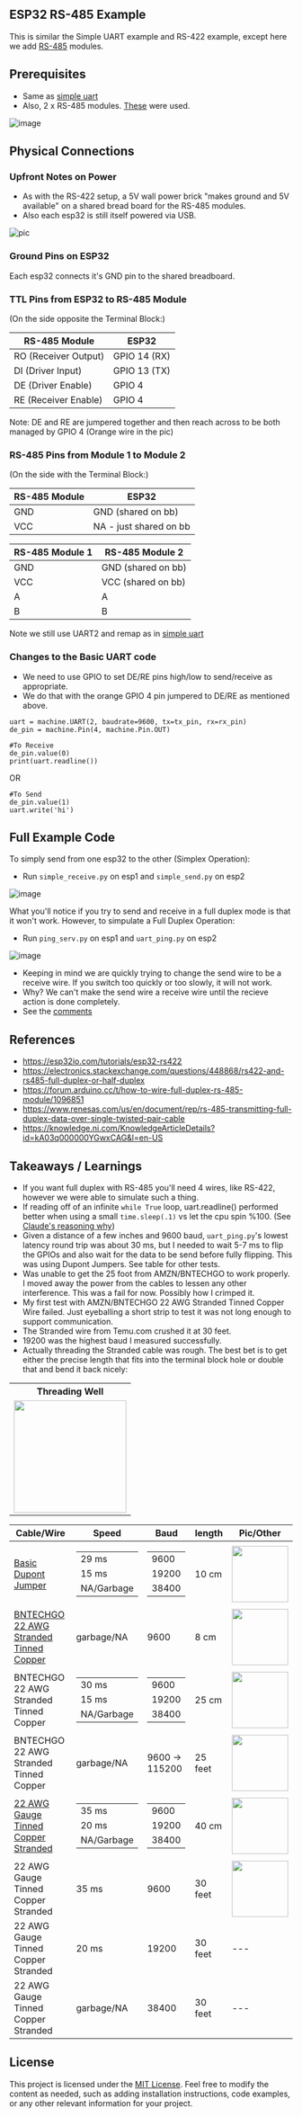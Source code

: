 ## ESP32 RS-485  Example
This is similar the Simple UART example and RS-422 example, except here we add [RS-485](https://en.wikipedia.org/wiki/RS-485) modules.


## Prerequisites

- Same as [simple uart](https://github.com/jouellnyc/UART/tree/main/esp32_simple)
- Also, 2 x RS-485 modules. [These](https://www.aliexpress.us/item/3256805229452181.html) were used.

![image](https://github.com/jouellnyc/UART/assets/32470508/23dc6cf1-073f-46af-8612-8aa6f770caf7)

## Physical Connections

###  Upfront Notes on Power

- As with the RS-422 setup, a 5V wall power brick "makes ground and 5V available" on a shared bread board for the RS-485 modules.
- Also each esp32 is still itself powered via USB.

![pic](./pics/rs-485.jpg)
###  Ground Pins on ESP32 

Each esp32  connects it's GND pin to the shared breadboard.


###  TTL Pins from ESP32 to RS-485 Module

(On the side opposite the Terminal Block:)
 
| RS-485 Module | ESP32          |
|------------------------|----------------|
| RO (Receiver Output)   | GPIO 14 (RX)   |
| DI (Driver Input)      | GPIO 13 (TX)   |
| DE (Driver Enable)     | GPIO 4         |
| RE (Receiver Enable)   | GPIO 4         |

Note: DE and RE are jumpered together and then reach across to be both managed by GPIO 4 (Orange wire in the pic) 


###  RS-485 Pins from  Module 1 to  Module 2

(On the side with the Terminal Block:)

| RS-485 Module | ESP32          |
|------------------------|----------------|
| GND   | GND (shared on bb)  |
| VCC   | NA - just shared on bb |


| RS-485 Module 1  | RS-485 Module 2      |
|------------------------|----------------|
| GND   | GND (shared on bb)  |
| VCC   | VCC (shared on bb)  |
| A   | A |
| B   | B |

Note we still use UART2 and remap as in  [simple uart](https://github.com/jouellnyc/UART/tree/main/esp32_simple)

### Changes to the Basic UART code

- We need to use GPIO to set DE/RE pins high/low  to send/receive as appropriate.
- We do that with the orange GPIO 4 pin jumpered to DE/RE as mentioned above.


```
uart = machine.UART(2, baudrate=9600, tx=tx_pin, rx=rx_pin)
de_pin = machine.Pin(4, machine.Pin.OUT)
```
  
```  
#To Receive
de_pin.value(0)
print(uart.readline())
```

OR

```
#To Send 
de_pin.value(1)
uart.write('hi')
```



## Full Example Code

To simply send from one esp32 to the other (Simplex Operation):

- Run `simple_receive.py` on esp1 and `simple_send.py` on esp2
  
![image](https://github.com/jouellnyc/UART/assets/32470508/dbe046e6-9ef2-455e-a657-74ceb6a9d491)


What you'll notice if you try to send and receive in a full duplex mode is that it won't work. However, to  simpulate a Full Duplex Operation: 


- Run `ping_serv.py` on esp1 and `uart_ping.py` on esp2

![image](https://github.com/jouellnyc/UART/assets/32470508/d5f2d8e3-6082-4d22-8da7-73687d017691)

- Keeping in mind we are quickly trying to change the send wire to be a receive wire. If you switch too quickly or too slowly, it will not work.
- Why? We can't make the send wire a receive wire until the recieve action is done completely.
- See the [comments](https://github.com/jouellnyc/UART/blob/main/esp32_rs485/uart_ping.py#L20) 

## References 
- https://esp32io.com/tutorials/esp32-rs422
- https://electronics.stackexchange.com/questions/448868/rs422-and-rs485-full-duplex-or-half-duplex
- https://forum.arduino.cc/t/how-to-wire-full-duplex-rs-485-module/1096851
- https://www.renesas.com/us/en/document/rep/rs-485-transmitting-full-duplex-data-over-single-twisted-pair-cable
- https://knowledge.ni.com/KnowledgeArticleDetails?id=kA03q000000YGwxCAG&l=en-US

## Takeaways / Learnings
- If you want full duplex with RS-485 you'll need 4 wires, like RS-422, however we were able to simulate such a thing.
- If reading off of an infinite `while True` loop, uart.readline() performed better when using a small `time.sleep(.1)` vs let the cpu spin %100. (See [Claude's reasoning why](why_claude.txt))
- Given a distance of a few inches and 9600 baud, `uart_ping.py`'s lowest latency round trip was about 30 ms, but I needed to wait 5-7 ms to flip the GPIOs and also wait for the data to be send before fully flipping. This was using Dupont Jumpers. See table for other tests.
- Was unable to get the 25 foot from AMZN/BNTECHGO to work properly. I moved away the power from the cables to lessen any other interference. This was a fail for now. Possibly how I crimped it.
- My first test with AMZN/BNTECHGO 22 AWG Stranded Tinned Copper Wire failed. Just eyeballing a short strip to test it was not long enough to support communication.
- The Stranded wire from Temu.com crushed it at 30 feet.
- 19200 was the highest baud I measured successfully.
- Actually threading the Stranded cable was rough. The best bet is to get either the precise length that fits into the terminal block hole or double that and bend it back nicely:

<table>
  <tr>
    <th>Threading Well</th>
  </tr>
  <tr>
    <td align="center"><img src="pics/thr_well.jpg" width="200" height="200"></td>
  </tr>
</table>


| Cable/Wire | Speed | Baud|length|Pic/Other|
|---|---|---|---|---|
| [Basic Dupont Jumper](https://www.amazon.com/gp/product/B07GD2BWPY/)| <table><tr><td> 29 ms </td></tr> <tr><td> 15 ms </td></tr> <tr><td> NA/Garbage </td></tr></table> | <table><tr><td> 9600 </td></tr><tr><td> 19200 </td></tr> <tr><td> 38400 </td></tr></table>| 10 cm | <img src="pics/10_cm_dp.jpg" width="100" height="100">
| [BNTECHGO 22 AWG Stranded Tinned Copper](https://www.temu.com/goods.html?_bg_fs=1&goods_id=601099513962206&sku_id=17592200180902)        | garbage/NA  | 9600| 8 cm | <img src="pics/8cm_tp.jpg" width="100" height="100">|
| BNTECHGO 22 AWG Stranded Tinned Copper        | <table><tr><td> 30 ms </td></tr> <tr><td> 15 ms </td></tr> <tr><td> NA/Garbage </td></tr></table>  | <table><tr><td> 9600 </td></tr><tr><td> 19200 </td></tr> <tr><td> 38400 </td></tr></table> | 25 cm |  <img src="pics/25cm_tp_bb.jpg" width="100" height="100">| 
|  BNTECHGO 22 AWG Stranded Tinned Copper | garbage/NA  | 9600 -> 115200| 25 feet | <img src="pics/25ft.jpg" width="100" height="100">| 
| [22 AWG Gauge Tinned Copper Stranded ](https://www.temu.com/goods.html?_bg_fs=1&goods_id=601099513962206&sku_id=17592200180902)  | <table><tr><td> 35  ms </td></tr> <tr><td> 20  ms </td></tr> <tr><td> NA/Garbage </td></tr></table>  | <table><tr><td> 9600 </td></tr><tr><td> 19200 </td></tr> <tr><td> 38400 </td></tr></table> |40 cm |<img src="pics/40_cm_tem.jpg" width="100" height="100"> | 
| 22 AWG Gauge Tinned Copper Stranded  | 35  ms | 9600| 30 feet | <img src="pics/25_feet_strand.jpg" width="100" height="100">| 
| 22 AWG Gauge Tinned Copper Stranded  | 20 ms | 19200| 30 feet | --- |
| 22 AWG Gauge Tinned Copper Stranded  | garbage/NA | 38400| 30 feet | ---| 


## License
This project is licensed under the [MIT License](LICENSE).
Feel free to modify the content as needed, such as adding installation instructions, code examples, or any other relevant information for your project.
